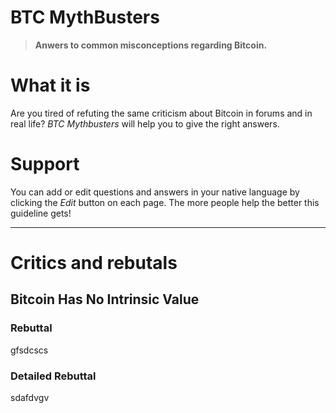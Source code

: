 # BTC MythBusters

> **Anwers to common misconceptions regarding Bitcoin.**

# What it is

Are you tired of refuting the same criticism about Bitcoin in forums and in real life? *BTC Mythbusters* will help you to give the right answers.

# Support

You can add or edit questions and answers in your native language by clicking the *Edit* button on each page. The more people help the better this guideline gets!

***

# Critics and rebutals

## Bitcoin Has No Intrinsic Value

### Rebuttal
gfsdcscs

### Detailed Rebuttal
sdafdvgv